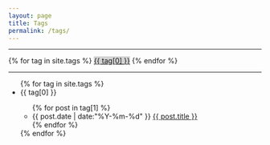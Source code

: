 ```yaml
---
layout: page
title: Tags
permalink: /tags/
---
```


<hr>
<div id='tag_cloud'>
	{% for tag in site.tags %}
	<a style="text-decoration: underline; background-color: rgb(210,210,210)" href="#{{ tag[0] }}" title="{{ tag[0] }}" rel="{{ tag[1].size }}">{{ tag[0] }}</a>
	{% endfor %}
</div>
<hr>

<ul class="listing">
	{% for tag in site.tags %}
		<li class="listing-seperator" id="{{ tag[0] }}">{{ tag[0] }}</li>
		<ul>
			{% for post in tag[1] %}
				<li class="listing-item">
					<time datetime="{{ post.date | date:"%Y-%m-%d" }}">{{ post.date | date:"%Y-%m-%d" }}</time>
					<a href="{{ post.url }}" title="{{ post.title }}">{{ post.title }}</a>
				</li>
			{% endfor %}
		</ul>
	{% endfor %}
</ul>

<script src="/js/jquery.tagcloud.js" type="text/javascript" charset="utf-8"></script> 
<script language="javascript">
	<div id="whatever">
	  <a href="/path" rel="7">peace</a>
	  <a href="/path" rel="3">unity</a>
	  <a href="/path" rel="10">love</a>
	  <a href="/path" rel="5">having fun</a>
	</div>
	$.fn.tagcloud.defaults = {
	  size: {start: 14, end: 18, unit: 'pt'},
	  color: {start: '#cde', end: '#f52'}
	};

	$(function () {
	  $('#whatever a').tagcloud();
	});
</script>